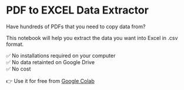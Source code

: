 # PDF to EXCEL Data Extractor

Have hundreds of PDFs that you need to copy data from? 

This notebook will help you extract the data you want into Excel in .csv format.

✅ No installations required on your computer <br>
✅ No data retainted on Google Drive <br>
✅ No cost <br>

👉 Use it for free from [Google Colab](https://colab.research.google.com/drive/1RhsaXCDj0p2mrdgJIE-YBmiOiYY6VS_i?usp=sharing)
